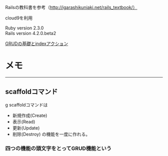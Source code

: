 Railsの教科書を参考（http://igarashikuniaki.net/rails_textbook/）

cloud9を利用


Ruby version 2.3.0  
Rails version 4.2.0.beta2  


[GRUDの基礎とindexアクション](http://igarashikuniaki.net/rails_textbook/crud.html)


# メモ


---

## scaffoldコマンド

g scaffoldコマンドは
* 新規作成(Create)
* 表示(Read)
* 更新(Update)
* 削除(Destroy)
の機能を一度に作れる。


### 四つの機能の頭文字をとって**GRUD**機能という
